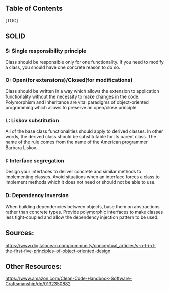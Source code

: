 ## Table of Contents
[TOC]

## SOLID
### S: Single responsibility principle

Class should be responsible only for one functionality. If you need to modify a class, you should have one concrete reason to do so.

### O: Open(for extensions)/Closed(for modifications) 

Class should be written in a way which allows the extension to application functionality without the necessity to make changes in the code. Polymorphism and Inheritance are vital paradigms of object-oriented programming which allows to preserve an open/close principle

### L: Liskov substitution

All of the base class functionalities should apply to derived classes. In other words, the derived class should be substitutable for its parent class. The name of the rule comes from the name of the American programmer Barbara Liskov.

### I: Interface segregation

Design your interfaces to deliver concrete and similar methods to implementing classes. Avoid situations when an interface forces a class to implement methods which it does not need or should not be able to use.

### D: Dependency Inversion

When building dependencies between objects, base them on abstractions rather than concrete types. Provide polymorphic interfaces to make classes less tight-coupled and allow the dependency injection pattern to be used.

## Sources:

https://www.digitalocean.com/community/conceptual_articles/s-o-l-i-d-the-first-five-principles-of-object-oriented-design

## Other Resources:

https://www.amazon.com/Clean-Code-Handbook-Software-Craftsmanship/dp/0132350882